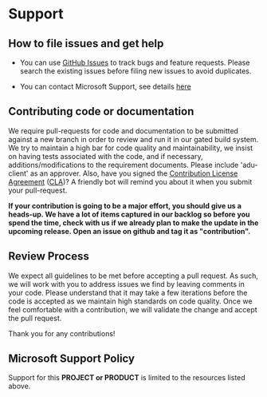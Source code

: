 # Support

## How to file issues and get help  

* You can use [GitHub Issues](https://github.com/Azure/iot-hub-device-update/issues) to track bugs and feature requests. Please search the existing issues before filing new issues to avoid duplicates.

* You can contact Microsoft Support, see details [here](https://docs.microsoft.com/azure/iot-hub-device-update/troubleshoot-device-update#contact)

## Contributing code or documentation

We require pull-requests for code and documentation to be submitted against a new branch in order to review and run it in our gated build system. We try to maintain a high bar for code quality and maintainability, we insist on having tests associated with the code, and if necessary, additions/modifications to the requirement documents. Please include 'adu-client' as an approver. Also, have you signed the [Contribution License Agreement](https://cla.microsoft.com/) ([CLA](https://cla.microsoft.com/))? A friendly bot will remind you about it when you submit your pull-request.

**If your contribution is going to be a major effort, you should give us a heads-up. We have a lot of items captured in our backlog so before you spend the time, check with us if we already plan to make the update in the upcoming release. Open an issue on github and tag it as "contribution".**

## Review Process

We expect all guidelines to be met before accepting a pull request. As such, we will work with you to address issues we find by leaving comments in your code. Please understand that it may take a few iterations before the code is accepted as we maintain high standards on code quality. Once we feel comfortable with a contribution, we will validate the change and accept the pull request.

Thank you for any contributions!

## Microsoft Support Policy  

Support for this **PROJECT or PRODUCT** is limited to the resources listed above.
